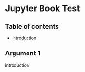# Jupyter Book Test

## Table of contents
* [Introduction](#introduction)


## Argument 1
<a name="introduction"></a>
introduction